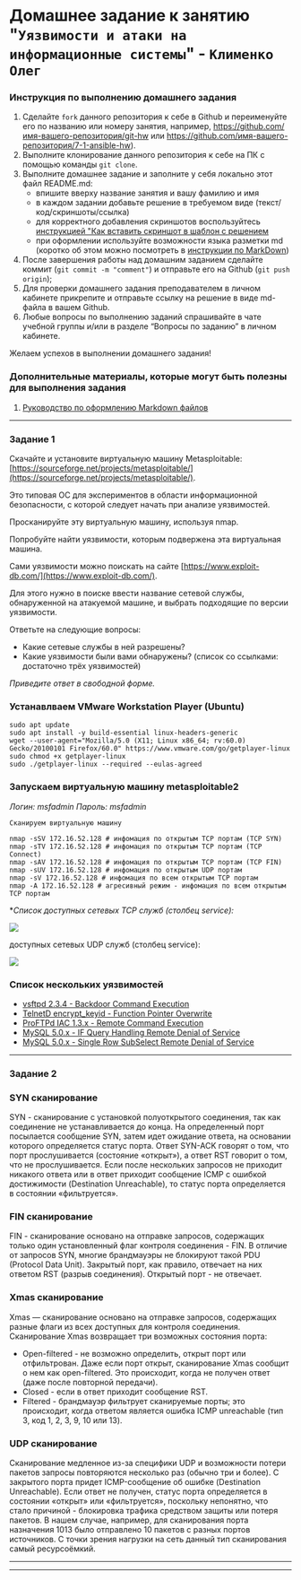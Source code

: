 # Домашнее задание к занятию "`Уязвимости и атаки на информационные системы`" - `Клименко Олег`


### Инструкция по выполнению домашнего задания

   1. Сделайте `fork` данного репозитория к себе в Github и переименуйте его по названию или номеру занятия, например, https://github.com/имя-вашего-репозитория/git-hw или  https://github.com/имя-вашего-репозитория/7-1-ansible-hw).
   2. Выполните клонирование данного репозитория к себе на ПК с помощью команды `git clone`.
   3. Выполните домашнее задание и заполните у себя локально этот файл README.md:
      - впишите вверху название занятия и вашу фамилию и имя
      - в каждом задании добавьте решение в требуемом виде (текст/код/скриншоты/ссылка)
      - для корректного добавления скриншотов воспользуйтесь [инструкцией "Как вставить скриншот в шаблон с решением](https://github.com/netology-code/sys-pattern-homework/blob/main/screen-instruction.md)
      - при оформлении используйте возможности языка разметки md (коротко об этом можно посмотреть в [инструкции  по MarkDown](https://github.com/netology-code/sys-pattern-homework/blob/main/md-instruction.md))
   4. После завершения работы над домашним заданием сделайте коммит (`git commit -m "comment"`) и отправьте его на Github (`git push origin`);
   5. Для проверки домашнего задания преподавателем в личном кабинете прикрепите и отправьте ссылку на решение в виде md-файла в вашем Github.
   6. Любые вопросы по выполнению заданий спрашивайте в чате учебной группы и/или в разделе “Вопросы по заданию” в личном кабинете.
   
Желаем успехов в выполнении домашнего задания!
   
### Дополнительные материалы, которые могут быть полезны для выполнения задания

1. [Руководство по оформлению Markdown файлов](https://gist.github.com/Jekins/2bf2d0638163f1294637#Code)

---

### Задание 1

Скачайте и установите виртуальную машину Metasploitable: [https://sourceforge.net/projects/metasploitable/](https://sourceforge.net/projects/metasploitable/).

Это типовая ОС для экспериментов в области информационной безопасности, с которой следует начать при анализе уязвимостей.

Просканируйте эту виртуальную машину, используя nmap.

Попробуйте найти уязвимости, которым подвержена эта виртуальная машина.

Сами уязвимости можно поискать на сайте [https://www.exploit-db.com/](https://www.exploit-db.com/).

Для этого нужно в поиске ввести название сетевой службы, обнаруженной на атакуемой машине, и выбрать подходящие по версии уязвимости.

Ответьте на следующие вопросы:

- Какие сетевые службы в ней разрешены?
- Какие уязвимости были вами обнаружены? (список со ссылками: достаточно трёх уязвимостей)

*Приведите ответ в свободной форме.*

### Устанавлваем VMware Workstation Player (Ubuntu)

```
sudo apt update
sudo apt install -y build-essential linux-headers-generic
wget --user-agent="Mozilla/5.0 (X11; Linux x86_64; rv:60.0) Gecko/20100101 Firefox/60.0" https://www.vmware.com/go/getplayer-linux
sudo chmod +x getplayer-linux
sudo ./getplayer-linux --required --eulas-agreed

```

### Запускаем виртуальную машину metasploitable2

*Логин: msfadmin Пароль: msfadmin*

`Сканируем виртуальную машину`

```
nmap -sSV 172.16.52.128 # инфомация по открытым TCP портам (TCP SYN)
nmap -sTV 172.16.52.128 # инфомация по открытым TCP портам (TCP Connect)
nmap -sAV 172.16.52.128 # инфомация по открытым TCP портам (TCP FIN)
nmap -sUV 172.16.52.128 # инфомация по открытым UDP портам
nmap -sV 172.16.52.128 # инфомация по всем открытым TCP портам
nmap -A 172.16.52.128 # агресивный режим - инфомация по всем открытым TCP портам
```

**Список доступных сетевых TCP служб (столбец service):*

![](https://cdn.discordapp.com/attachments/1265235846710165555/1265235860329332747/image.png?ex=66a0c638&is=669f74b8&hm=a71e68a87a57e9567ca81990052b4e4ac9f3960f49bb73551948dabfaff3a49f&)

доступных сетевых UDP служб (столбец service):

![](https://cdn.discordapp.com/attachments/1265235846710165555/1265236879297482782/image.png?ex=66a0c72a&is=669f75aa&hm=938504a4e469cd076f7ed75b5a70b2490a656b382904f0795f464e95a5393e6b&)

### Список нескольких уязвимостей

- [vsftpd 2.3.4 - Backdoor Command Execution](https://www.exploit-db.com/exploits/49757)
- [TelnetD encrypt_keyid - Function Pointer Overwrite](https://www.exploit-db.com/exploits/18280)
- [ProFTPd IAC 1.3.x - Remote Command Execution](https://www.exploit-db.com/exploits/15449)
- [MySQL 5.0.x - IF Query Handling Remote Denial of Service](https://www.exploit-db.com/exploits/30020)
- [MySQL 5.0.x - Single Row SubSelect Remote Denial of Service](https://www.exploit-db.com/exploits/29724)

---

### Задание 2

### SYN сканирование

SYN - сканирование с установкой полуоткрытого соединения, так как соединение не устанавливается до конца. На определенный порт посылается сообщение SYN, затем идет ожидание ответа, на основании которого определяется статус порта. Ответ SYN-ACK говорят о том, что порт прослушивается (состояние «открыт»), а ответ RST говорит о том, что не прослушивается. Если после нескольких запросов не приходит никакого ответа или в ответ приходит сообщение ICMP с ошибкой достижимости (Destination Unreachable), то статус порта определяется в состоянии «фильтруется».

### FIN сканирование

FIN - сканирование основано на отправке запросов, содержащих только один установленный флаг контроля соединения - FIN. В отличие от запросов SYN, многие брандмауэры не блокируют такой PDU (Protocol Data Unit). Закрытый порт, как правило, отвечает на них ответом RST (разрыв соединения). Открытый порт - не отвечает.

### Xmas сканирование

Xmas — сканирование основано на отправке запросов, содержащих разные флаги из всех доступных для контроля соединения. Сканирование Xmas возвращает три возможных состояния порта:

- Open-filtered - не возможно определить, открыт порт или отфильтрован. Даже если порт открыт, сканирование Xmas сообщит о нем как open-filtered. Это происходит, когда не получен ответ (даже после повторной передачи).
- Closed - если в ответ приходит сообщение RST.
- Filtered - брандмауэр фильтрует сканируемые порты; это происходит, когда ответом является ошибка ICMP unreachable (тип 3, код 1, 2, 3, 9, 10 или 13).

### UDP сканирование

Сканирование медленное из-за специфики UDP и возможности потери пакетов запросы повторяются несколько раз (обычно три и более). С закрытого порта придет ICMP-сообщение об ошибке (Destination Unreachable). Если ответ не получен, статус порта определяется в состоянии «открыт» или «фильтруется», поскольку непонятно, что стало причиной - блокировка трафика средством защиты или потеря пакетов. В нашем случае, например, для сканирования порта назначения 1013 было отправлено 10 пакетов с разных портов источников. С точки зрения нагрузки на сеть данный тип сканирования самый ресурсоёмкий.

---
---










